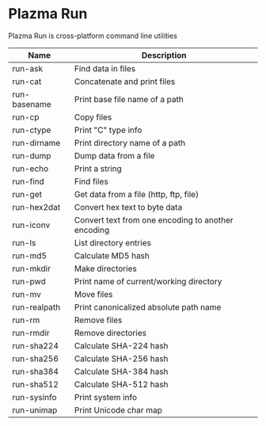 # Plazma Run

Plazma Run is cross-platform command line utilities

| Name         | Description    |
| ------------ | -------------- |
| run-ask      | Find data in files |
| run-cat      | Concatenate and print files |
| run-basename | Print base file name of a path |
| run-cp       | Copy files
| run-ctype    | Print "C" type info
| run-dirname  | Print directory name of a path |
| run-dump     | Dump data from a file
| run-echo     | Print a string
| run-find     | Find files
| run-get      | Get data from a file (http, ftp, file)
| run-hex2dat  | Convert hex text to byte data
| run-iconv    | Convert text from one encoding to another encoding
| run-ls       | List directory entries
| run-md5      | Calculate MD5 hash
| run-mkdir    | Make directories
| run-pwd      | Print name of current/working directory
| run-mv       | Move files
| run-realpath | Print canonicalized absolute path name
| run-rm       | Remove files
| run-rmdir    | Remove directories
| run-sha224   | Calculate SHA-224 hash
| run-sha256   | Calculate SHA-256 hash
| run-sha384   | Calculate SHA-384 hash
| run-sha512   | Calculate SHA-512 hash
| run-sysinfo  | Print system info
| run-unimap   | Print Unicode char map
